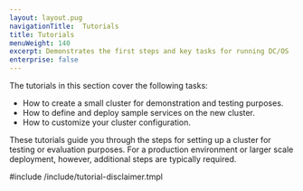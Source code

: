 ```yaml
---
layout: layout.pug
navigationTitle:  Tutorials
title: Tutorials
menuWeight: 140
excerpt: Demonstrates the first steps and key tasks for running DC/OS
enterprise: false
---
```

The tutorials in this section cover the following tasks:
- How to create a small cluster for demonstration and testing purposes.
- How to define and deploy sample services on the new cluster.
- How to customize your cluster configuration.

These tutorials guide you through the steps for setting up a cluster for testing or evaluation purposes. For a production environment or larger scale deployment, however, additional steps are typically required. 

#include /include/tutorial-disclaimer.tmpl
